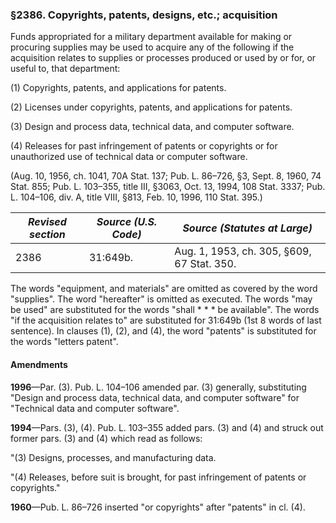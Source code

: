 ### §2386. Copyrights, patents, designs, etc.; acquisition ###

Funds appropriated for a military department available for making or procuring supplies may be used to acquire any of the following if the acquisition relates to supplies or processes produced or used by or for, or useful to, that department:

(1) Copyrights, patents, and applications for patents.

(2) Licenses under copyrights, patents, and applications for patents.

(3) Design and process data, technical data, and computer software.

(4) Releases for past infringement of patents or copyrights or for unauthorized use of technical data or computer software.

(Aug. 10, 1956, ch. 1041, 70A Stat. 137; Pub. L. 86–726, §3, Sept. 8, 1960, 74 Stat. 855; Pub. L. 103–355, title III, §3063, Oct. 13, 1994, 108 Stat. 3337; Pub. L. 104–106, div. A, title VIII, §813, Feb. 10, 1996, 110 Stat. 395.)

|*Revised section*|*Source (U.S. Code)*|       *Source (Statutes at Large)*       |
|-----------------|--------------------|------------------------------------------|
|      2386       |      31:649b.      |Aug. 1, 1953, ch. 305, §609, 67 Stat. 350.|

The words "equipment, and materials" are omitted as covered by the word "supplies". The word "hereafter" is omitted as executed. The words "may be used" are substituted for the words "shall \* \* \* be available". The words "if the acquisition relates to" are substituted for 31:649b (1st 8 words of last sentence). In clauses (1), (2), and (4), the word "patents" is substituted for the words "letters patent".

#### Amendments ####

**1996**—Par. (3). Pub. L. 104–106 amended par. (3) generally, substituting "Design and process data, technical data, and computer software" for "Technical data and computer software".

**1994**—Pars. (3), (4). Pub. L. 103–355 added pars. (3) and (4) and struck out former pars. (3) and (4) which read as follows:

"(3) Designs, processes, and manufacturing data.

"(4) Releases, before suit is brought, for past infringement of patents or copyrights."

**1960**—Pub. L. 86–726 inserted "or copyrights" after "patents" in cl. (4).